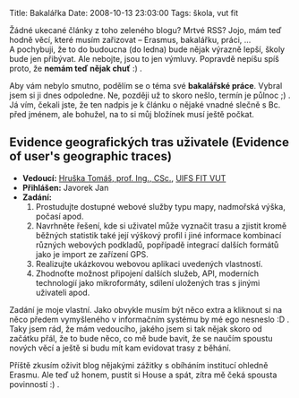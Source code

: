 Title: Bakalářka
Date: 2008-10-13 23:03:00
Tags: škola, vut fit

Žádné ukecané články z toho zeleného blogu? Mrtvé RSS? Jojo, mám
teď hodně věcí, které musím zařizovat – Erasmus, bakalářku, práci,
… A pochybuji, že to do budoucna (do ledna) bude nějak výrazně
lepší, školy bude jen přibývat. Ale nebojte, jsou to jen výmluvy.
Popravdě nepíšu spíš proto, že **nemám teď nějak chuť** :) .

Aby vám nebylo smutno, podělím se o téma své **bakalářské práce**.
Vybral jsem si ji dnes odpoledne. Ne, později už to skoro nešlo,
termín je půlnoc ;) . Já vím, čekali jste, že ten nadpis je
k článku o nějaké vnadné slečně s Bc. před jménem, ale bohužel, na
to si můj bložínek musí ještě počkat.

## Evidence geografických tras uživatele (Evidence of user's geographic traces)

-   **Vedoucí:**
    [Hruška Tomáš, prof. Ing., CSc.](http://www.fit.vutbr.cz/~hruska/),
    [UIFS FIT VUT](http://www.fit.vutbr.cz/units/UIFS/)
-   **Přihlášen:** Javorek Jan
-   **Zadání:**
    1.  Prostudujte dostupné webové služby typu mapy, nadmořská výška,
        počasí apod.
    2.  Navrhněte řešení, kde si uživatel může vyznačit trasu a zjistit
        kromě běžných statistik také její výškový profil i jiné informace
        kombinací různých webových podkladů, popřípadě integrací dalších
        formátů jako je import ze zařízení GPS.
    3.  Realizujte ukázkovou webovou aplikaci uvedených vlastností.
    4.  Zhodnoťte možnost připojení dalších služeb, API, moderních
        technologií jako mikroformáty, sdílení uložených tras s jinými
        uživateli apod.


Zadání je moje vlastní. Jako obvykle musím být něco extra a
kliknout si na něco předem vymyšleného v informačním systému by mé
ego nesneslo :D . Taky jsem rád, že mám vedoucího, jakého jsem si
tak nějak skoro od začátku přál, že to bude něco, co mě bude bavit,
že se naučím spoustu nových věcí a ještě si budu mít kam evidovat
trasy z běhání.

Příště zkusím oživit blog nějakými zážitky s obíháním institucí
ohledně Erasmu. Ale teď už honem, pustit si House a spát, zítra mě
čeká spousta povinností :) .